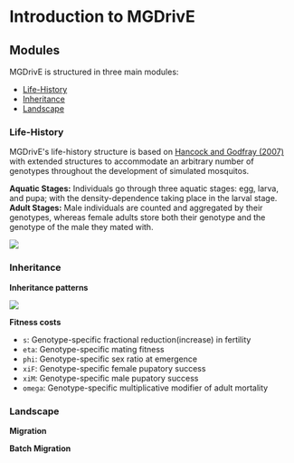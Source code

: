 # Introduction to MGDrivE



## Modules

MGDrivE is structured in three main modules:

* [Life-History](#life-history)
* [Inheritance](#inheritance)
* [Landscape](#landscape)

### Life-History

MGDrivE's life-history structure is based on [Hancock and Godfray (2007)](https://malariajournal.biomedcentral.com/articles/10.1186/1475-2875-6-98) with extended structures to accommodate an arbitrary number of genotypes throughout the development of simulated mosquitos.

**Aquatic Stages:** Individuals go through three aquatic stages: egg, larva, and pupa; with the density-dependence taking place in the larval stage.
**Adult Stages:** Male individuals are counted and aggregated by their genotypes, whereas female adults store both their genotype and the genotype of the male they mated with.


![](https://besjournals.onlinelibrary.wiley.com/cms/asset/b5aa706c-4c3f-462b-aed4-a107a6494554/mee313318-fig-0002-m.jpg)


### Inheritance

**Inheritance patterns**

![](https://marshalllab.github.io/MGDrivE/images/crispr.jpg)

**Fitness costs**

* `s`: Genotype-specific fractional reduction(increase) in fertility
* `eta`: Genotype-specific mating fitness
* `phi`: Genotype-specific sex ratio at emergence
* `xiF`: Genotype-specific female pupatory success
* `xiM`: Genotype-specific male pupatory success
* `omega`: Genotype-specific multiplicative modifier of adult mortality




### Landscape

**Migration**

**Batch Migration**
